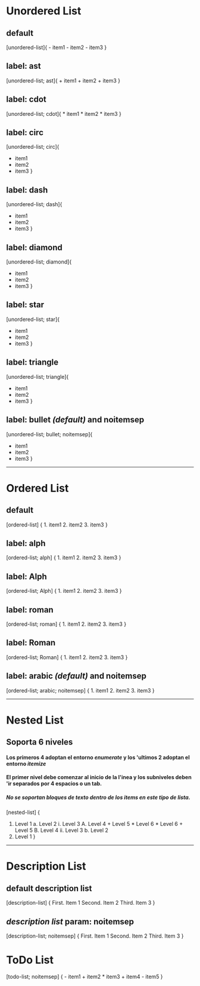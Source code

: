 # Unordered List

## default
[unordered-list]{
    - item1
    - item2
    - item3
}

## label: ast 
[unordered-list; ast]{
    + item1
    + item2
    + item3
}

## label: cdot 
[unordered-list; cdot]{
    * item1
    * item2
    * item3
}

## label: circ 
[unordered-list; circ]{
* item1
* item2
* item3
}

## label: dash 
[unordered-list; dash]{
- item1
- item2
- item3
}

## label: diamond 
[unordered-list; diamond]{
- item1
- item2
- item3
}

## label: star 
[unordered-list; star]{
- item1
- item2
- item3
}

## label: triangle 
[unordered-list; triangle]{
- item1
- item2
- item3
}

## label: bullet _(default)_ and noitemsep 
[unordered-list; bullet; noitemsep]{
- item1
- item2
- item3
}

---

# Ordered List

## default
[ordered-list] {
    1. item1
    2. item2
    3. item3
}

## label: alph
[ordered-list; alph] {
    1. item1
    2. item2
    3. item3
}

## label: Alph
[ordered-list; Alph] {
    1. item1
    2. item2
    3. item3
}

## label: roman
[ordered-list; roman] {
    1. item1
    2. item2
    3. item3
}

## label: Roman
[ordered-list; Roman] {
    1. item1
    2. item2
    3. item3
}

## label: arabic _(default)_ and noitemsep
[ordered-list; arabic; noitemsep] {
    1. item1
    2. item2
    3. item3
}

---

# Nested List

## Soporta 6 niveles
#### Los primeros 4 adoptan el entorno _enumerate_ y los 'ultimos 2 adoptan el entorno _itemize_
#### El primer nivel debe comenzar al inicio de la l'inea y los subniveles deben 'ir separados por 4 espacios o un tab.
##### No se soportan bloques de texto dentro de los items en este tipo de lista.

[nested-list] {
1. Level 1
    a. Level 2
        i. Level 3
            A. Level 4
                + Level 5
                    * Level 6
                    * Level 6
                + Level 5
            B. Level 4
        ii. Level 3
    b. Level 2
2. Level 1
}

---

# Description List

## default description list
[description-list] {
    First. Item 1
    Second. Item 2
    Third. Item 3
}

## _description list_ param: noitemsep
[description-list; noitemsep] {
    First. Item 1
    Second. Item 2
    Third. Item 3
}

# ToDo List
[todo-list; noitemsep] {
    - item1
    + item2
    * item3
    + item4
    - item5
}
